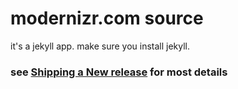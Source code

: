 # modernizr.com source

it's a jekyll app. make sure you install jekyll.

### see [Shipping a New release](https://github.com/Modernizr/modernizr.com/wiki/Shipping-new-release) for most details
